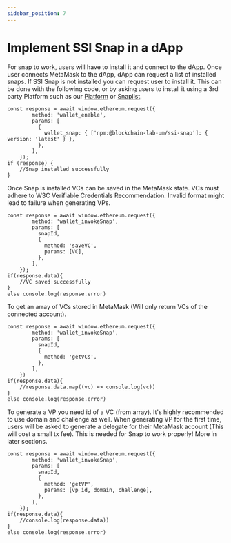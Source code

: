 ```yaml
---
sidebar_position: 7
---
```


# Implement SSI Snap in a dApp

For snap to work, users will have to install it and connect to the dApp. Once user connects MetaMask to the dApp, dApp can request a list of installed snaps. If SSI Snap is not installed you can request user to install it. This can be done with the following code, or by asking users to install it using a 3rd party Platform such as our [Platform](https://blockchain-lab-um.github.io/course-dapp/) or [Snaplist](https://snaplist.org/).

```
const response = await window.ethereum.request({
        method: 'wallet_enable',
        params: [
          {
            wallet_snap: { ['npm:@blockchain-lab-um/ssi-snap']: { version: 'latest' } },
          },
        ],
    });
if (response) {
    //Snap installed successfully
}
```

Once Snap is installed VCs can be saved in the MetaMask state. VCs must adhere to W3C Verifiable Credentials Recommendation. Invalid format might lead to failure when generating VPs.

```
const response = await window.ethereum.request({
        method: 'wallet_invokeSnap',
        params: [
          snapId,
          {
            method: 'saveVC',
            params: [VC],
          },
        ],
    });
if(response.data){
    //VC saved successfully
}
else console.log(response.error)
```

To get an array of VCs stored in MetaMask (Will only return VCs of the connected account).

```
const response = await window.ethereum.request({
        method: 'wallet_invokeSnap',
        params: [
          snapId,
          {
            method: 'getVCs',
          },
        ],
    })
if(response.data){
    //response.data.map((vc) => console.log(vc))
}
else console.log(response.error)

```

To generate a VP you need id of a VC (from array). It's highly recommended to use domain and challenge as well. When generating VP for the first time, users will be asked to generate a delegate for their MetaMask account (This will cost a small tx fee). This is needed for Snap to work properly! More in later sections.

```
const response = await window.ethereum.request({
        method: 'wallet_invokeSnap',
        params: [
          snapId,
          {
            method: 'getVP',
            params: [vp_id, domain, challenge],
          },
        ],
    });
if(response.data){
    //console.log(response.data))
}
else console.log(response.error)
```
